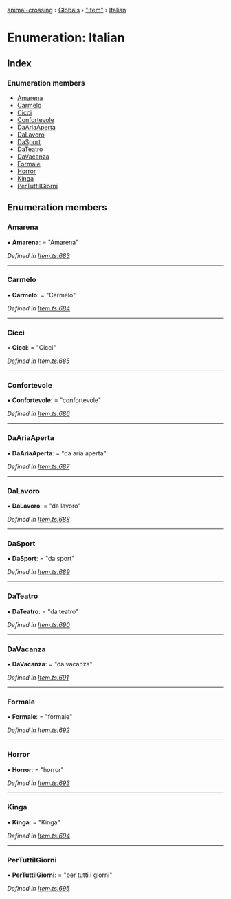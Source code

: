 [animal-crossing](../README.md) › [Globals](../globals.md) › ["Item"](../modules/_item_.md) › [Italian](_item_.italian.md)

# Enumeration: Italian

## Index

### Enumeration members

* [Amarena](_item_.italian.md#amarena)
* [Carmelo](_item_.italian.md#carmelo)
* [Cicci](_item_.italian.md#cicci)
* [Confortevole](_item_.italian.md#confortevole)
* [DaAriaAperta](_item_.italian.md#daariaaperta)
* [DaLavoro](_item_.italian.md#dalavoro)
* [DaSport](_item_.italian.md#dasport)
* [DaTeatro](_item_.italian.md#dateatro)
* [DaVacanza](_item_.italian.md#davacanza)
* [Formale](_item_.italian.md#formale)
* [Horror](_item_.italian.md#horror)
* [Kinga](_item_.italian.md#kinga)
* [PerTuttiIGiorni](_item_.italian.md#pertuttiigiorni)

## Enumeration members

###  Amarena

• **Amarena**: = "Amarena"

*Defined in [Item.ts:683](https://github.com/Norviah/animal-crossing/blob/6476932/module/types/Item.ts#L683)*

___

###  Carmelo

• **Carmelo**: = "Carmelo"

*Defined in [Item.ts:684](https://github.com/Norviah/animal-crossing/blob/6476932/module/types/Item.ts#L684)*

___

###  Cicci

• **Cicci**: = "Cicci"

*Defined in [Item.ts:685](https://github.com/Norviah/animal-crossing/blob/6476932/module/types/Item.ts#L685)*

___

###  Confortevole

• **Confortevole**: = "confortevole"

*Defined in [Item.ts:686](https://github.com/Norviah/animal-crossing/blob/6476932/module/types/Item.ts#L686)*

___

###  DaAriaAperta

• **DaAriaAperta**: = "da aria aperta"

*Defined in [Item.ts:687](https://github.com/Norviah/animal-crossing/blob/6476932/module/types/Item.ts#L687)*

___

###  DaLavoro

• **DaLavoro**: = "da lavoro"

*Defined in [Item.ts:688](https://github.com/Norviah/animal-crossing/blob/6476932/module/types/Item.ts#L688)*

___

###  DaSport

• **DaSport**: = "da sport"

*Defined in [Item.ts:689](https://github.com/Norviah/animal-crossing/blob/6476932/module/types/Item.ts#L689)*

___

###  DaTeatro

• **DaTeatro**: = "da teatro"

*Defined in [Item.ts:690](https://github.com/Norviah/animal-crossing/blob/6476932/module/types/Item.ts#L690)*

___

###  DaVacanza

• **DaVacanza**: = "da vacanza"

*Defined in [Item.ts:691](https://github.com/Norviah/animal-crossing/blob/6476932/module/types/Item.ts#L691)*

___

###  Formale

• **Formale**: = "formale"

*Defined in [Item.ts:692](https://github.com/Norviah/animal-crossing/blob/6476932/module/types/Item.ts#L692)*

___

###  Horror

• **Horror**: = "horror"

*Defined in [Item.ts:693](https://github.com/Norviah/animal-crossing/blob/6476932/module/types/Item.ts#L693)*

___

###  Kinga

• **Kinga**: = "Kinga"

*Defined in [Item.ts:694](https://github.com/Norviah/animal-crossing/blob/6476932/module/types/Item.ts#L694)*

___

###  PerTuttiIGiorni

• **PerTuttiIGiorni**: = "per tutti i giorni"

*Defined in [Item.ts:695](https://github.com/Norviah/animal-crossing/blob/6476932/module/types/Item.ts#L695)*
